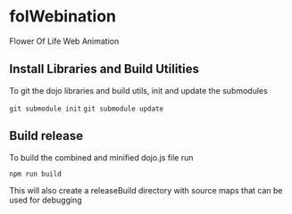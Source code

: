 # folWebination
Flower Of Life Web Animation

## Install Libraries and Build Utilities
To git the dojo libraries and build utils, init and update the submodules

```git submodule init```
```git submodule update```


## Build release 
To build the combined and minified dojo.js file run

```npm run build```

This will also create a releaseBuild directory with source maps that can be used for debugging
